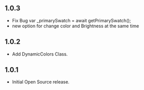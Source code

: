 ## 1.0.3
* Fix Bug var _primarySwatch = await getPrimarySwatch();
* new option for change color and Brightness at the same time

## 1.0.2
* Add DynamicColors Class.

## 1.0.1
* Initial Open Source release.